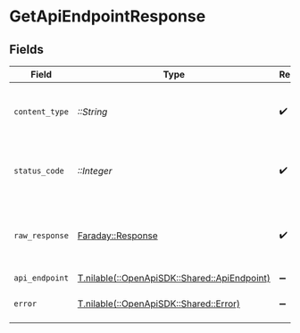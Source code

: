 # GetApiEndpointResponse


## Fields

| Field                                                                              | Type                                                                               | Required                                                                           | Description                                                                        |
| ---------------------------------------------------------------------------------- | ---------------------------------------------------------------------------------- | ---------------------------------------------------------------------------------- | ---------------------------------------------------------------------------------- |
| `content_type`                                                                     | *::String*                                                                         | :heavy_check_mark:                                                                 | HTTP response content type for this operation                                      |
| `status_code`                                                                      | *::Integer*                                                                        | :heavy_check_mark:                                                                 | HTTP response status code for this operation                                       |
| `raw_response`                                                                     | [Faraday::Response](https://www.rubydoc.info/gems/faraday/Faraday/Response)        | :heavy_check_mark:                                                                 | Raw HTTP response; suitable for custom response parsing                            |
| `api_endpoint`                                                                     | [T.nilable(::OpenApiSDK::Shared::ApiEndpoint)](../../models/shared/apiendpoint.md) | :heavy_minus_sign:                                                                 | OK                                                                                 |
| `error`                                                                            | [T.nilable(::OpenApiSDK::Shared::Error)](../../models/shared/error.md)             | :heavy_minus_sign:                                                                 | Default error response                                                             |